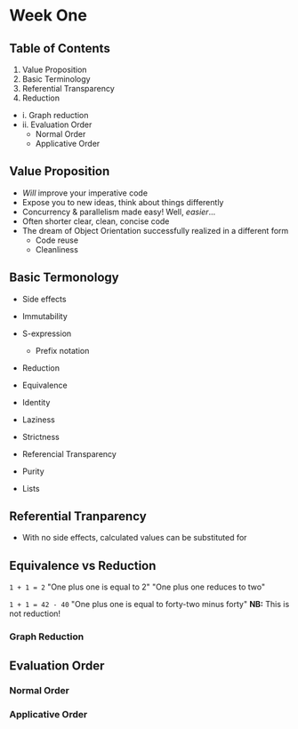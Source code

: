 # Week One

## Table of Contents
1. Value Proposition
2. Basic Terminology
3. Referential Transparency
4. Reduction
  - i. Graph reduction
  - ii. Evaluation Order
      - Normal Order
      - Applicative Order

## Value Proposition
- _Will_ improve your imperative code
- Expose you to new ideas, think about things differently
- Concurrency & parallelism made easy! Well, _easier_...
- Often shorter clear, clean, concise code
- The dream of Object Orientation successfully realized in a different form
  - Code reuse
  - Cleanliness

## Basic Termonology
- Side effects
- Immutability

- S-expression
  - Prefix notation
- Reduction
- Equivalence
- Identity

- Laziness
- Strictness

- Referencial Transparency
- Purity

- Lists

## Referential Tranparency
- With no side effects, calculated values can be substituted for

## Equivalence vs Reduction
`1 + 1 = 2`
"One plus one is equal to 2"
"One plus one reduces to two"

`1 + 1 = 42 - 40`
"One plus one is equal to forty-two minus forty"
**NB:** This is not reduction!

### Graph Reduction

## Evaluation Order

### Normal Order

### Applicative Order
